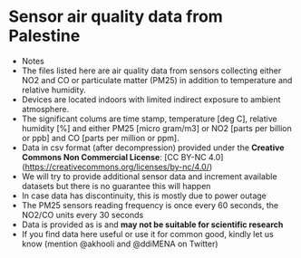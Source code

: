 # Sensor air quality data from Palestine
* Notes
 * The files listed here are air quality data from sensors collecting either NO2 and CO or particulate matter (PM25) in addition to temperature and relative humidity. 
 * Devices are located indoors with limited indirect exposure to ambient atmosphere.
 * The significant colums are time stamp, temperature [deg C], relative humidity [%] and either PM25 [micro gram/m3] or NO2 [parts per billion or ppb] and CO [parts per million or ppm]. 
 * Data in csv format (after decompression) provided under the __Creative Commons Non Commercial License__: [CC BY-NC 4.0] (https://creativecommons.org/licenses/by-nc/4.0/)
 * We will try to provide additional sensor data and increment available datasets but there is no guarantee this will happen 
 * In case data has discontinuity, this is mostly due to power outage
 * The PM25 sensors reading frequency is once every 60 seconds, the NO2/CO units every 30 seconds
 * Data is provided as is and __may not be suitable for scientific research__
 * If you find data here useful or use it for common good, kindly let us know (mention @akhooli and @ddiMENA on Twitter)
